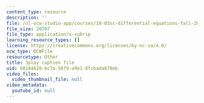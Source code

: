 ```yaml
---
content_type: resource
description: ''
file: /ol-ocw-studio-app/courses/18-03sc-differential-equations-fall-2011/601846286c7a56f9a9e18fcbada878eb_UCpMao94iFg.vtt
file_size: 20707
file_type: application/x-subrip
learning_resource_types: []
license: https://creativecommons.org/licenses/by-nc-sa/4.0/
ocw_type: OCWFile
resourcetype: Other
title: 3play caption file
uid: 60184628-6c7a-56f9-a9e1-8fcbada878eb
video_files:
  video_thumbnail_file: null
video_metadata:
  youtube_id: null
---
```

